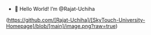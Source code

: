 - 👋 Hello World! I’m @Rajat-Uchiha
<!---
Rajat-Uchiha/Rajat-Uchiha is a ✨ special ✨ repository because its `README.md` (this file) appears on your GitHub profile.
You can click the Preview link to take a look at your changes.
--->
(https://github.com/[Rajat-Uchiha]/[SkyTouch-University-Homepage]/blob/[main]/image.png?raw=true)
